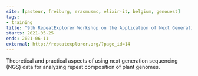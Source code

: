 ```yaml
---
site: [pasteur, freiburg, erasmusmc, elixir-it, belgium, genouest]
tags:
- training
title: "9th RepeatExplorer Workshop on the Application of Next Generation Sequencing to Repetitive DNA Analysis"
starts: 2021-05-25
ends: 2021-06-11
external: http://repeatexplorer.org/?page_id=14
---
```


Theoretical and practical aspects of using next generation sequencing (NGS) data for analyzing repeat composition of plant genomes.
